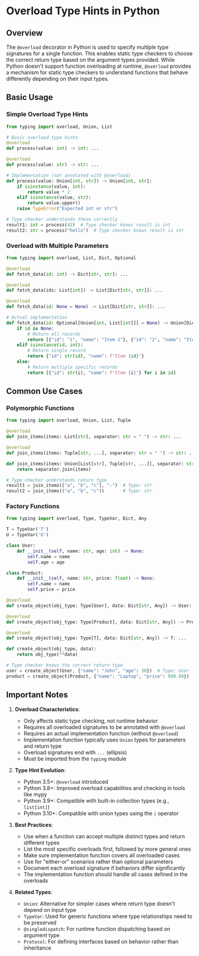 # Overload Type Hints in Python

## Overview
The `@overload` decorator in Python is used to specify multiple type signatures for a single function. This enables static type checkers to choose the correct return type based on the argument types provided. While Python doesn't support function overloading at runtime, `@overload` provides a mechanism for static type checkers to understand functions that behave differently depending on their input types.

## Basic Usage

### Simple Overload Type Hints
```python
from typing import overload, Union, List

# Basic overload type hints
@overload
def process(value: int) -> int: ...

@overload
def process(value: str) -> str: ...

# Implementation (not annotated with @overload)
def process(value: Union[int, str]) -> Union[int, str]:
    if isinstance(value, int):
        return value * 2
    elif isinstance(value, str):
        return value.upper()
    raise TypeError("Expected int or str")

# Type checker understands these correctly
result1: int = process(42)  # Type checker knows result is int
result2: str = process("hello")  # Type checker knows result is str
```

### Overload with Multiple Parameters
```python
from typing import overload, List, Dict, Optional

@overload
def fetch_data(id: int) -> Dict[str, str]: ...

@overload
def fetch_data(ids: List[int]) -> List[Dict[str, str]]: ...

@overload
def fetch_data(id: None = None) -> List[Dict[str, str]]: ...

# Actual implementation
def fetch_data(id: Optional[Union[int, List[int]]] = None) -> Union[Dict[str, str], List[Dict[str, str]]]:
    if id is None:
        # Return all records
        return [{"id": "1", "name": "Item 1"}, {"id": "2", "name": "Item 2"}]
    elif isinstance(id, int):
        # Return single record
        return {"id": str(id), "name": f"Item {id}"}
    else:
        # Return multiple specific records
        return [{"id": str(i), "name": f"Item {i}"} for i in id]
```

## Common Use Cases

### Polymorphic Functions
```python
from typing import overload, Union, List, Tuple

@overload
def join_items(items: List[str], separator: str = " ") -> str: ...

@overload
def join_items(items: Tuple[str, ...], separator: str = " ") -> str: ...

def join_items(items: Union[List[str], Tuple[str, ...]], separator: str = " ") -> str:
    return separator.join(items)

# Type checker understands return type
result1 = join_items(["a", "b", "c"], "-")  # Type: str
result2 = join_items(("a", "b", "c"))       # Type: str
```

### Factory Functions
```python
from typing import overload, Type, TypeVar, Dict, Any

T = TypeVar('T')
U = TypeVar('U')

class User:
    def __init__(self, name: str, age: int) -> None:
        self.name = name
        self.age = age

class Product:
    def __init__(self, name: str, price: float) -> None:
        self.name = name
        self.price = price

@overload
def create_object(obj_type: Type[User], data: Dict[str, Any]) -> User: ...

@overload
def create_object(obj_type: Type[Product], data: Dict[str, Any]) -> Product: ...

@overload
def create_object(obj_type: Type[T], data: Dict[str, Any]) -> T: ...

def create_object(obj_type, data):
    return obj_type(**data)

# Type checker knows the correct return type
user = create_object(User, {"name": "John", "age": 30})  # Type: User
product = create_object(Product, {"name": "Laptop", "price": 999.99})  # Type: Product
```

## Important Notes

1. **Overload Characteristics**:
   - Only affects static type checking, not runtime behavior
   - Requires all overloaded signatures to be annotated with `@overload`
   - Requires an actual implementation function (without `@overload`)
   - Implementation function typically uses `Union` types for parameters and return type
   - Overload signatures end with `...` (ellipsis)
   - Must be imported from the `typing` module

2. **Type Hint Evolution**:
   - Python 3.5+: `@overload` introduced
   - Python 3.8+: Improved overload capabilities and checking in tools like mypy
   - Python 3.9+: Compatible with built-in collection types (e.g., `list[int]`)
   - Python 3.10+: Compatible with union types using the `|` operator

3. **Best Practices**:
   - Use when a function can accept multiple distinct types and return different types
   - List the most specific overloads first, followed by more general ones
   - Make sure implementation function covers all overloaded cases
   - Use for "either-or" scenarios rather than optional parameters
   - Document each overload signature if behaviors differ significantly
   - The implementation function should handle all cases defined in the overloads

4. **Related Types**:
   - `Union`: Alternative for simpler cases where return type doesn't depend on input type
   - `TypeVar`: Used for generic functions where type relationships need to be preserved
   - `@singledispatch`: For runtime function dispatching based on argument type
   - `Protocol`: For defining interfaces based on behavior rather than inheritance